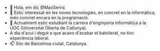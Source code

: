 - 👋 Hola, em dic @MaxSenra
- 👀 Estic interessat en les noves tecnologies, en concret en la informàtica, més concret encara en la programació.
- 🌱 Actualment estic estudiant la carrera d'enginyeria informàtica a la UOC (Universitat Oberta de Catlunya).
- A dia d'avui i degut a que acavo d'acabar el batxilerat, no  tinc experiència laboral.
- 📫 Sóc de Barcelnoa ciutat, Catalunya.
